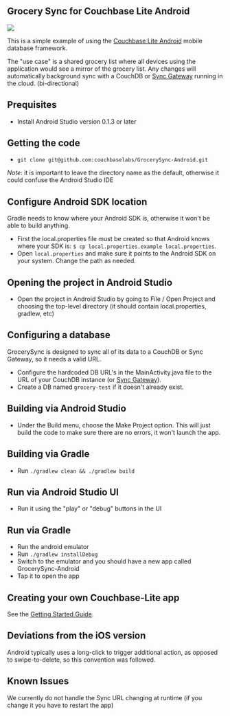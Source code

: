 ## Grocery Sync for Couchbase Lite Android 
 
![](http://cl.ly/image/1H11131G2c3d/Screen%20Shot%202013-05-14%20at%204.44.48%20PM.png)
 
This is a simple example of using the [Couchbase Lite Android](https://github.com/couchbase/couchbase-lite-android) mobile database framework.
 
The "use case" is a shared grocery list where all devices using the application would see a mirror of the grocery list.  Any changes will automatically background sync with a CouchDB or [Sync Gateway](https://github.com/couchbaselabs/sync_gateway) running in the cloud.  (bi-directional)
 
## Prequisites

* Install Android Studio version 0.1.3 or later

## Getting the code

* `git clone git@github.com:couchbaselabs/GrocerySync-Android.git`

_Note_: it is important to leave the directory name as the default, otherwise it could confuse the Android Studio IDE

## Configure Android SDK location

Gradle needs to know where your Android SDK is, otherwise it won't be able to build anything.

* First the local.properties file must be created so that Android knows where your SDK is: `$ cp local.properties.example local.properties`. 
* Open `local.properties` and make sure it points to the Android SDK on your system.  Change the path as needed.

## Opening the project in Android Studio

* Open the project in Android Studio by going to File / Open Project and choosing the top-level directory (it should contain local.properties, gradlew, etc)

## Configuring a database

GrocerySync is designed to sync all of its data to a CouchDB or Sync Gateway, so it needs a valid URL.

* Configure the hardcoded DB URL's in the MainActivity.java file to the URL of your CouchDB instance (or [Sync Gateway](https://github.com/couchbaselabs/sync_gateway)).  
* Create a DB named `grocery-test` if it doesn't already exist.

## Building via Android Studio
 
* Under the Build menu, choose the Make Project option.  This will just build the code to make sure there are no errors, it won't launch the app.

## Building via Gradle

* Run `./gradlew clean && ./gradlew build`

## Run via Android Studio UI

* Run it using the "play" or "debug" buttons in the UI

## Run via Gradle

* Run the android emulator
* Run `./gradlew installDebug`
* Switch to the emulator and you should have a new app called GrocerySync-Android
* Tap it to open the app

## Creating your own Couchbase-Lite app

See the [Getting Started Guide](https://github.com/couchbase/couchbase-lite-android/wiki/Getting-Started).

## Deviations from the iOS version
 
Android typically uses a long-click to trigger additional action, as opposed to swipe-to-delete, so this convention was followed.
 
## Known Issues
 
We currently do not handle the Sync URL changing at runtime (if you change it you have to restart the app)
